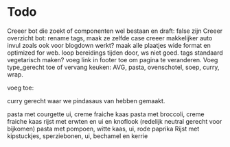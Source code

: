 # Todo

Creeer bot die zoekt of componenten wel bestaan en draft: false zijn
Creeer overzicht bot: rename tags, maak ze zelfde case
creeer makkelijker auto invul zoals ook voor blogdown werkt?
maak alle plaatjes wide format en optimized for web. 
loop bereidings tijden door, ws niet goed.
tags standaard vegetarisch maken?
voeg link in footer toe om pagina te veranderen. 
Voeg type_gerecht toe of vervang keuken: AVG, pasta, ovenschotel, soep, curry, wrap.

voeg toe:


curry gerecht waar we pindasaus van hebben gemaakt. 

pasta met courgette ui, creme fraiche kaas
pasta met broccoli, creme fraiche kaas
rijst met erwten en ui en knoflook (redelijk neutral gerecht voor bijkomen)
pasta met pompoen, witte kaas, ui, rode paprika
Rijst met kipstuckjes, sperziebonen, ui, bechamel en kerrie


